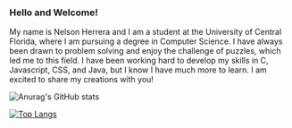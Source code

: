 
### Hello and Welcome!
 My name is Nelson Herrera and I am a student at the University of Central Florida, where I am pursuing a degree in Computer Science. I have always been drawn to problem solving and enjoy the challenge of puzzles, which led me to this field. I have been working hard to develop my skills in C, Javascript, CSS, and Java, but I know I have much more to learn. I am excited to share my creations with you!


![Anurag's GitHub stats](https://github-readme-stats.vercel.app/api?username=NlsnBoa&show_icons=true&theme=transparent&hide=contribs,issues)

[![Top Langs](https://github-readme-stats.vercel.app/api/top-langs/?username=NlsnBoa&layout=compact&theme=transparent)](https://github.com/anuraghazra/github-readme-stats)

